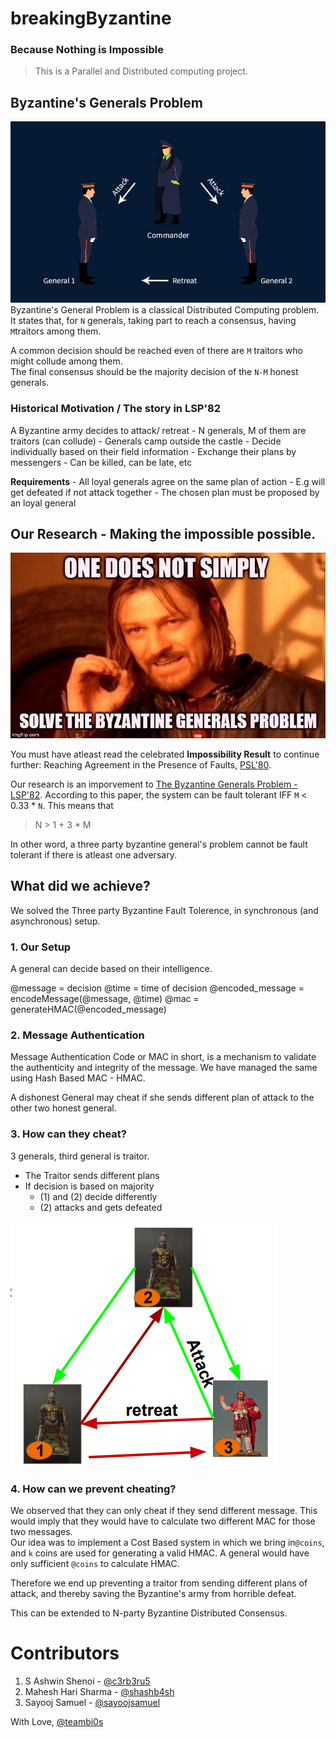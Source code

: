 # breakingByzantine
### Because Nothing is Impossible

> This is a Parallel and Distributed computing project. 

## Byzantine's Generals Problem
![byzantine](assets/gen.jpg)
Byzantine's General Problem is a classical Distributed Computing problem.  It states that, for `N` generals, taking part to reach a consensus, having `M`traitors among them. 

A common decision should be reached even of there are `M` traitors who might collude among them.  
The final consensus should be the majority decision of the `N-M` honest generals.

### Historical Motivation / The story in LSP'82
A Byzantine army decides to attack/ retreat
    - N generals, M of them are traitors (can collude)
    - Generals camp outside the castle
      - Decide individually based on their field information
    - Exchange their plans by messengers
      - Can be killed, can be late, etc
      
**Requirements**
    - All loyal generals agree on the same plan of action
      - E.g will get defeated if not attack together
    - The chosen plan must be proposed by an loyal general
    
## Our Research - Making the impossible possible.  
![Research-meme](assets/start.jpg)

You must have atleast read the celebrated **Impossibility Result** to continue further:
Reaching Agreement in the Presence of Faults, [PSL'80](https://lamport.azurewebsites.net/pubs/reaching.pdf).

Our research is an imporvement to [The Byzantine Generals Problem - LSP'82](https://www.microsoft.com/en-us/research/uploads/prod/2016/12/The-Byzantine-Generals-Problem.pdf). 
According to this paper, the system can be fault tolerant IFF `M` < 0.33 * `N`.  This means that 
> N > 1 + 3 * M

In other word, a three party byzantine general's problem cannot be fault tolerant if there is atleast one adversary. 

## What did we achieve?
We solved the Three party Byzantine Fault Tolerence, in synchronous (and asynchronous) setup.  

### 1. Our Setup
A general can decide based on their intelligence.

@message = decision
@time = time of decision
@encoded_message = encodeMessage(@message, @time)
@mac = generateHMAC(@encoded_message)

### 2. Message Authentication
Message Authentication Code or MAC in short, is a mechanism to validate the authenticity and integrity of the message.  We have managed the same using Hash Based MAC - HMAC. 

A dishonest General may cheat if she sends different plan of attack to the other two honest general.  

### 3. How can they cheat?
3 generals, third general is traitor. 
* The Traitor sends different plans
* If decision is based on majority
    * (1) and (2) decide differently 
    * (2) attacks and gets defeated

![cheat](assets/cheat.png)

### 4. How can we prevent cheating?
We observed that they can only cheat if they send different message. This would imply that they would have to calculate two different MAC for those two messages.  
Our idea was to implement a Cost Based system in which we bring in`@coins`, and `k` coins are used for generating a valid HMAC. A general would have only sufficient `@coins` to calculate HMAC.

Therefore we end up preventing a traitor from sending different plans of attack, and thereby saving the Byzantine's army from horrible defeat.

This can be extended to N-party Byzantine Distributed Consensus. 

# Contributors

1. S Ashwin Shenoi - [@c3rb3ru5](https://twitter.com/__c3rb3ru5__)
2. Mahesh Hari Sharma - [@shashb4sh](https://twitter.com/slashb4sh)
3. Sayooj Samuel - [@sayoojsamuel](https://twitter.com/sayoojsamuel)

With Love, [@teambi0s](https://twitter.com/teambi0s) 
